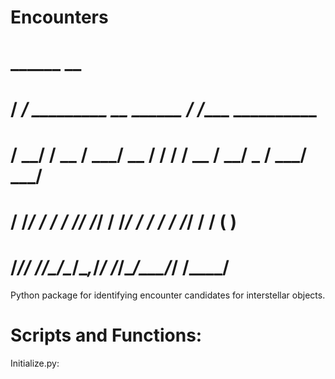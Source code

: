 # Encounters
#     ______                             __                
#    / ____/___  _________  __  ______  / /____  __________
#   / __/ / __ \/ ___/ __ \/ / / / __ \/ __/ _ \/ ___/ ___/
#  / /___/ / / / /__/ /_/ / /_/ / / / / /_/  __/ /  (__  ) 
# /_____/_/ /_/\___/\____/\__,_/_/ /_/\__/\___/_/  /____/  
Python package for identifying encounter candidates for interstellar objects.
# Scripts and Functions:
Initialize.py:

